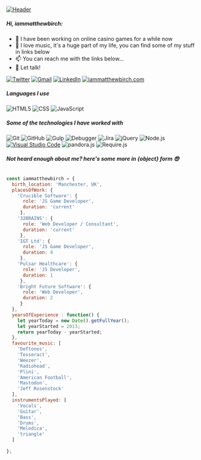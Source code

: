 <!-- **iammatthewbirch1/iammatthewbirch1** is a ✨ _special_ ✨ repository because its `README.md` (this file) appears on your GitHub profile. -->
[![Header](http://iammatthewbirch.com/dist/img/github-header.png)](https://iammatthewbirch1.github.io/)

##### Hi, iammatthewbirch:

- 🎲 I have been working on online casino games for a while now
- 🎵 I love music, it's a huge part of my life, you can find some of my stuff in links below
- :mailbox: You can reach me with the links below...
- :speech_balloon: Let talk!

[![Twitter](https://img.shields.io/badge/-TWITTER-1DA1F2?style=for-the-badge&logo=twitter&logoColor=white)](https://www.twitter.com/iammatthewbirch/)
[![Gmail](https://img.shields.io/badge/-GMAIL-D14836?style=for-the-badge&logo=gmail&logoColor=white)](mailto:iammatthewbirch@gmail.com)
[![LinkedIn](https://img.shields.io/badge/-LINKEDIN-0077B5?style=for-the-badge&logo=linkedin&logoColor=white)](https://www.linkedin.com/in/iammatthewbirch/)
[![iammatthewbirch.com](https://img.shields.io/badge/-iammatthewbirch.COM-00E888?style=for-the-badge)](https://www.iammatthewbirch.com/)

##### Languages I use

![HTML5](https://img.shields.io/badge/-HTML5-000000?style=flat&logo=html5)
![CSS](https://img.shields.io/badge/-CSS-000000?style=flat&logo=css3)
![JavaScript](https://img.shields.io/badge/-JavaScript-000000?style=flat&logo=javascript)

##### Some of the technologies I have worked with

![Git](https://img.shields.io/badge/-Git-444444?style=flat&logo=git&logoColor=F05032)
![GitHub](https://img.shields.io/badge/-GitHub-444444?style=flat&logo=github&logoColor=181717)
![Gulp](https://img.shields.io/badge/-Gulp-444444?style=flat&logo=gulp&logoColor=181717)
![Debugger](https://img.shields.io/badge/-Debugger-444444?style=flat&logo=googlechrome&logoColor=181717)
![Jira](https://img.shields.io/badge/-Jira-444444?style=flat&logo=jira-software&logoColor=white&logoColor=0052CC)
![jQuery](https://img.shields.io/badge/-jQuery-444444?style=flat&logo=jQuery&logoColor=0769AD)
![Node.js](https://img.shields.io/badge/-Node.js-444444?style=flat&logo=node.js&logoColor=339933)
[![Visual Studio Code](https://img.shields.io/badge/-VSCode-444444?style=flat&logo=visual-studio-code&logoColor=007ACC)](https://github.com/microsoft/vscode)
![pandora.js](https://img.shields.io/badge/-Phaser-444444?style=flat)
![Require.js](https://img.shields.io/badge/-Require-444444?style=flat)

##### Not heard enough about me? here's some more in {object} form 😎
<!-- wi*quL3fcV -->

```javascript

const iammatthewbirch = {
  birth_location: 'Manchester, UK',
  placesOfWork: {
    'Crucible Software': {
      role: 'JS Game Developer',
      duration: 'current'
     },
    '32BRAINS': {
      role: 'Web Developer / Consultant',
      duration: 'current'
     },
    'IGT Ltd': {
      role: 'JS Game Developer',
      duration: 4
     },
    'Pulsar Healthcare': {
      role: 'JS Developer',
      duration: 1
     },
    'Bright Future Software': {
      role: 'Web Developer',
      duration: 2
     }
  },
  yearsOfExperience : function() {
    let yearToday = new Date().getFullYear();
    let yearStarted = 2013;
    return yearToday - yearStarted;
  },
  favourite_music: [
    'Deftones', 
    'Tesseract', 
    'Weezer', 
    'Radiohead', 
    'Plini', 
    'American Football', 
    'Mastodon', 
    'Jeff Rosenstock'
  ],
  instrumentsPlayed: [
    'Vocals',
    'Guitar',
    'Bass',
    'Drums',
    'Melodica',
    'triangle'
  ]
  
};
```
